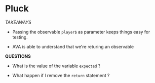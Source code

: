 # Pluck

_TAKEAWAYS_

- Passing the observable `player$` as parameter keeps
things easy for testing.

- AVA is able to understand that we're returing an observable


__QUESTIONS__

- What is the value of the variable `expected` ?

- What happen if I remove the `return` statement ?
